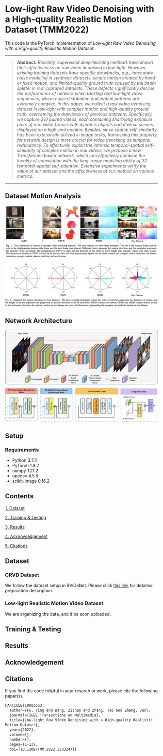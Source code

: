 # Low-light Raw Video Denoising with a High-quality Realistic Motion Dataset (TMM2022)

This code is the PyTorch implementation of _Low-light Raw Video Denoising with a High-quality Realistic Motion Dataset_.

<hr />

> **Abstract:** *Recently, supervised deep-learning methods have shown their effectiveness on raw video denoising in low-light. However, existing training datasets have specific drawbacks, e.g., inaccurate noise modeling in synthetic datasets, simple motion created by hand or fixed motion, and limited-quality ground truth caused by the beam splitter in real captured datasets. These defects significantly decline the performance of network when tackling real low-light video sequences, where noise distribution and motion patterns are extremely complex. In this paper, we collect a raw video denoising dataset in low-light with complex motion and high-quality ground truth, overcoming the drawbacks of previous datasets. Specifically, we capture 210 paired videos, each containing short/long exposure pairs of real video frames with dynamic objects and diverse scenes displayed on a high-end monitor. Besides, since spatial self-similarity has been extensively utilized in image tasks, harnessing this property for network design is more crucial for video denoising as temporal redundancy. To effectively exploit the intrinsic temporal-spatial self-similarity of complex motion in real videos, we propose a new Transformer-based network, which can effectively combine the locality of convolution with the long-range modeling ability of 3D temporal-spatial self-attention. Extensive experiments verify the value of our dataset and the effectiveness of our method on various metrics.*
<hr />

## Dataset Motion Analysis

![example](./figs/example.jpg)

![example](./figs/stat.jpg)

## Network Architecture

![example](./figs/network.jpg)


## Setup

### Requirements

- Python 3.7.11
- PyTorch 1.8.2
- numpy 1.21.2
- opencv 4.5.5
- scikit-image 0.16.2

## Contents

[1. Dataset](#1) 

[2. Training & Testing](#2) 

[3. Results](#3) 

[4. Acknowledgement](#4) 

[5. Citations](#5)

<p id="1"></p > 

## Dataset

### CRVD Dataset

We follow the dataset setup in RViDeNet. Please click [this link](https://github.com/cao-cong/RViDeNet) for detailed preparation description.

### Low-light Realistic Motion Video Dataset

We are arganizing the data, and it be soon uploaded.

<p id="2"></p > 

## Training & Testing

<p id="3"></p > 

## Results

<p id="4"></p > 

## Acknowledgement


<p id="5"></p>

## Citations

If you find the code helpful in your resarch or work, please cite the following paper(s).

```
@ARTICLE{10003653,
  author={Fu, Ying and Wang, Zichun and Zhang, Tao and Zhang, Jun},
  journal={IEEE Transactions on Multimedia}, 
  title={Low-light Raw Video Denoising with a High-quality Realistic Motion Dataset}, 
  year={2022},
  volume={},
  number={},
  pages={1-13},
  doi={10.1109/TMM.2022.3233247}}
```